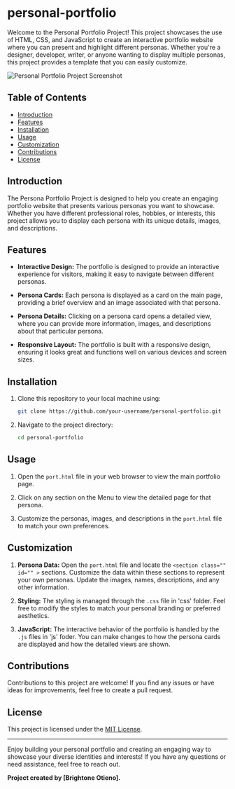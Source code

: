 # personal-portfolio

Welcome to the Personal Portfolio Project! This project showcases the use of HTML, CSS, and JavaScript to create an interactive portfolio website where you can present and highlight different personas. Whether you're a designer, developer, writer, or anyone wanting to display multiple personas, this project provides a template that you can easily customize.

![Personal Portfolio Project Screenshot](screenshot.png)

## Table of Contents

- [Introduction](#introduction)
- [Features](#features)
- [Installation](#installation)
- [Usage](#usage)
- [Customization](#customization)
- [Contributions](#contributions)
- [License](#license)

## Introduction

The Persona Portfolio Project is designed to help you create an engaging portfolio website that presents various personas you want to showcase. Whether you have different professional roles, hobbies, or interests, this project allows you to display each persona with its unique details, images, and descriptions.

## Features

- **Interactive Design:** The portfolio is designed to provide an interactive experience for visitors, making it easy to navigate between different personas.

- **Persona Cards:** Each persona is displayed as a card on the main page, providing a brief overview and an image associated with that persona.

- **Persona Details:** Clicking on a persona card opens a detailed view, where you can provide more information, images, and descriptions about that particular persona.

- **Responsive Layout:** The portfolio is built with a responsive design, ensuring it looks great and functions well on various devices and screen sizes.

## Installation

1. Clone this repository to your local machine using:

   ```bash
   git clone https://github.com/your-username/personal-portfolio.git
   ```

2. Navigate to the project directory:

   ```bash
   cd personal-portfolio
   ```

## Usage

1. Open the `port.html` file in your web browser to view the main portfolio page.

2. Click on any section on the Menu to view the detailed page for that persona.

3. Customize the personas, images, and descriptions in the `port.html` file to match your own preferences.

## Customization

1. **Persona Data:** Open the `port.html` file and locate the `<section class="" id="" >` sections. Customize the data within these sections to represent your own personas. Update the images, names, descriptions, and any other information.

2. **Styling:** The styling is managed through the `.css` file in 'css' folder. Feel free to modify the styles to match your personal branding or preferred aesthetics.

3. **JavaScript:** The interactive behavior of the portfolio is handled by the `.js` files in 'js' foder. You can make changes to how the persona cards are displayed and how the detailed views are shown.

## Contributions

Contributions to this project are welcome! If you find any issues or have ideas for improvements, feel free to create a pull request.

## License

This project is licensed under the [MIT License](LICENSE).

---

Enjoy building your personal portfolio and creating an engaging way to showcase your diverse identities and interests! If you have any questions or need assistance, feel free to reach out.

**Project created by [Brightone Otieno].**
